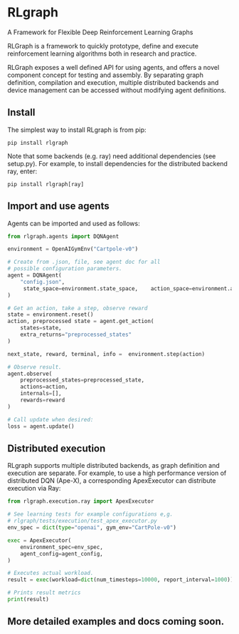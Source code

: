 # RLgraph
A Framework for Flexible Deep Reinforcement Learning Graphs

RLGraph is a framework to quickly prototype, define and execute reinforcement learning
algorithms both in research and practice.
 
RLGraph exposes a well defined API for using agents, and offers a novel component concept for testing and assembly.
By separating graph definition, compilation and execution, multiple distributed backends
and device management can be accessed without modifying agent definitions.

## Install

The simplest way to install RLgraph is from pip:

```pip install rlgraph```

Note that some backends (e.g. ray) need additional dependencies (see setup.py). For example, to install dependencies for the distributed backend ray, enter:

```pip install rlgraph[ray]```

## Import and use agents

Agents can be imported and used as follows:

```python
from rlgraph.agents import DQNAgent

environment = OpenAIGymEnv("Cartpole-v0")

# Create from .json, file, see agent doc for all
# possible configuration parameters.
agent = DQNAgent(
	"config.json",
	 state_space=environment.state_space, 	 action_space=environment.action_space
)

# Get an action, take a step, observe reward
state = environment.reset()
action, preprocessed state = agent.get_action(
	states=state,
	extra_returns="preprocessed_states"
)

next_state, reward, terminal, info =  environment.step(action)

# Observe result.
agent.observe(
	preprocessed_states=preprocessed_state,
	actions=action,
 	internals=[],
	rewards=reward
)

# Call update when desired:
loss = agent.update()
```

## Distributed execution

RLgraph supports multiple distributed backends, as graph definition and execution are separate. For example, to use
a high performance version of distributed DQN (Ape-X), a corresponding ApexExecutor can distribute execution via Ray:

```python
from rlgraph.execution.ray import ApexExecutor

# See learning tests for example configurations e,g.
# rlgraph/tests/execution/test_apex_executor.py
env_spec = dict(type="openai", gym_env="CartPole-v0")

exec = ApexExecutor(
    environment_spec=env_spec,
    agent_config=agent_config,
)

# Executes actual workload.
result = exec(workload=dict(num_timesteps=10000, report_interval=1000))

# Prints result metrics
print(result)
```

## More detailed examples and docs coming soon. 


